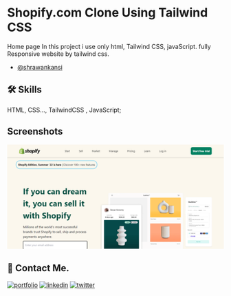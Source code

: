
# Shopify.com Clone Using Tailwind CSS


Home page 
In this project i use only html, Tailwind CSS, javaScript.
fully Responsive website by tailwind css.



- [@shrawankansi](https://www.github.com/shrawankansi)





## 🛠 Skills
HTML, CSS..., TailwindCSS , JavaScript;


## Screenshots

![App Screenshot](https://github.com/shrawankansi/Shopify-Clone/blob/main/screenshot.png)


## 🔗 Contact Me.
[![portfolio](https://img.shields.io/badge/my_portfolio-000?style=for-the-badge&logo=ko-fi&logoColor=white)](https://katherinempeterson.com/)
[![linkedin](https://img.shields.io/badge/linkedin-0A66C2?style=for-the-badge&logo=linkedin&logoColor=white)](https://www.linkedin.com/shrawankansi)
[![twitter](https://img.shields.io/badge/twitter-1DA1F2?style=for-the-badge&logo=twitter&logoColor=white)](https://twitter.com/shrawankansi)

